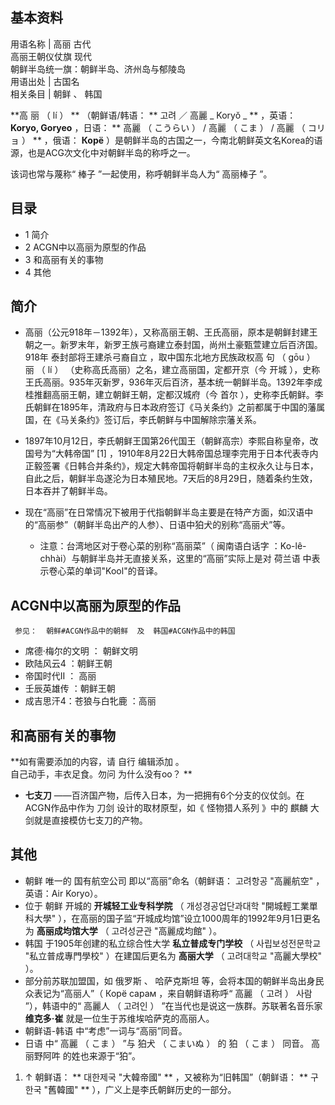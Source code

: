 **基本资料**  
---  
用语名称  |  高丽  古代    
高丽王朝仪仗旗  现代  
朝鲜半岛统一旗：朝鲜半岛、济州岛与郁陵岛  
用语出处  |  古国名   
相关条目  |  朝鲜  、  韩国   
  
  
**高 丽  （  lí  ）  ** （朝鲜语/韩语： ** 고려  ／  高麗  _ Koryŏ  _ ** ，英语： **Koryo,
Goryeo** ，日语： ** 高麗  （  こうらい  ）  /  高麗  （  こま  ）  /  高麗  （  コリョ  ）  ** ，俄语：
**Корё** ）是朝鲜半岛的古国之一，今南北朝鲜英文名Korea的语源，也是ACG次文化中对朝鲜半岛的称呼之一。

该词也常与蔑称“  棒子  ”一起使用，称呼朝鲜半岛人为“  高丽棒子  ”。

##  目录

  * 1  简介 
  * 2  ACGN中以高丽为原型的作品 
  * 3  和高丽有关的事物 
  * 4  其他 

##  简介

  * 高丽（公元918年－1392年），又称高丽王朝、王氏高丽，原本是朝鲜封建王朝之一。新罗末年，新罗王族弓裔建立泰封国，尚州土豪甄萱建立后百济国。918年  泰封部将王建杀弓裔自立  ，取中国东北地方民族政权高  句  （  gōu  ）  丽  （  lí  ）  （史称高氏高丽）之名，建立高丽国，定都开京（今  开城  ），史称王氏高丽。935年灭新罗，936年灭后百济，基本统一朝鲜半岛。1392年李成桂推翻高丽王朝，建立朝鲜王朝，定都汉城府（今  首尔  ），史称李氏朝鲜。李氏朝鲜在1895年，清政府与日本政府签订《马关条约》之前都属于中国的藩属国，在《马关条约》签订后，李氏朝鲜与中国解除宗藩关系。 

  * 1897年10月12日，李氏朝鲜王国第26代国王（朝鲜高宗）李熙自称皇帝，改国号为“大韩帝国”  [1]  ，1910年8月22日大韩帝国总理李完用于日本代表寺内正毅签署《日韩合并条约》，规定大韩帝国将朝鲜半岛的主权永久让与日本，自此之后，朝鲜半岛遂沦为日本殖民地。7天后的8月29日，随着条约生效，日本吞并了朝鲜半岛。 

  * 现在“高丽”在日常情况下被用于代指朝鲜半岛主要是在特产方面，如汉语中的“高丽参”（朝鲜半岛出产的人参）、日语中狛犬的别称“高丽犬”等。 
    * 注意：台湾地区对于卷心菜的别称“高丽菜”（  闽南语白话字  ：Ko-lê-chhài）与朝鲜半岛并无直接关系，这里的“高丽”实际上是对  荷兰语  中表示卷心菜的单词"Kool"的音译。 

##  ACGN中以高丽为原型的作品

     参见：  朝鲜#ACGN作品中的朝鲜  及  韩国#ACGN作品中的韩国 

  * 席德·梅尔的文明  ：  朝鲜文明 
  * 欧陆风云4  ：朝鲜王朝 
  * 帝国时代II  ：  高丽 
  * 壬辰英雄传  ：朝鲜王朝 
  * 成吉思汗4：苍狼与白牝鹿  ：高丽 

##  和高丽有关的事物

**如有需要添加的内容，请 自行  编辑添加  。  
自己动手，丰衣足食。勿问  为什么没有oo？  **

  * **七支刀** ——百济国产物，后传入日本，为一把拥有6个分支的仪仗剑。在ACGN作品中作为  刀剑  设计的取材原型，如《  怪物猎人系列  》中的  麒麟  大剑就是直接模仿七支刀的产物。 

##  其他

  * 朝鲜  唯一的  国有航空公司  即以“高丽”命名（朝鲜语：  고려항공 "高麗航空"  ，英语：Air Koryo）。 
  * 位于  朝鲜  开城的 **开城轻工业专科学院** （  개성경공업단과대학 "開城輕工業單科大學"  ），在高丽的国子监“开城成均馆”设立1000周年的1992年9月1日更名为 **高丽成均馆大学** （  고려성균관 "高麗成均館"  ）。 
  * 韩国  于1905年创建的私立综合性大学 **私立普成专门学校** （  사립보성전문학교 "私立普成專門學校"  ）在建国后更名为 **高丽大学** （  고려대학교 "高麗大學校"  ）。 
  * 部分前苏联加盟国，如  俄罗斯  、  哈萨克斯坦  等，会将本国的朝鲜半岛出身民众表记为“高丽人”（  Корё сарам  ，来自朝鲜语称呼“  高麗  （  고려  ）  사람  ”），韩语中的“  高麗人  （  고려인  ）  ”在当代也是说这一族群。苏联著名音乐家 **维克多·崔** 就是一位生于苏维埃哈萨克的高丽人。 
  * 朝鲜语-韩语  中“考虑”一词与“高丽”同音。 
  * 日语  中“  高麗  （  こま  ）  ”与  狛犬  （  こまいぬ  ）  的  狛  （  こま  ）  同音。  高丽野阿吽  的姓也来源于“狛”。 

  1. ↑  朝鲜语： ** 대한제국 "大韓帝國"  ** ，又被称为“旧韩国”（朝鲜语： ** 구한국 "舊韓國"  ** ），广义上是李氏朝鲜历史的一部分。 

